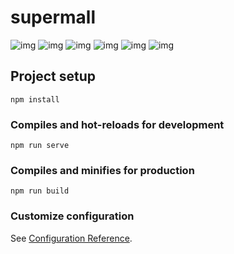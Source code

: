 # supermall
![img](https://gitee.com/coderfh/supermall/raw/master/img-folder/homeTop.png)
![img](https://gitee.com/coderfh/supermall/raw/master/img-folder/homebuttom.png)
![img](https://gitee.com/coderfh/supermall/raw/master/img-folder/detailTop.png)
![img](https://gitee.com/coderfh/supermall/raw/master/img-folder/detailbuttom.png)
![img](https://gitee.com/coderfh/supermall/raw/master/img-folder/car.png)
![img](https://gitee.com/coderfh/supermall/raw/master/img-folder/cart.png)
## Project setup
```
npm install
```

### Compiles and hot-reloads for development
```
npm run serve
```

### Compiles and minifies for production
```
npm run build
```

### Customize configuration
See [Configuration Reference](https://cli.vuejs.org/config/).
